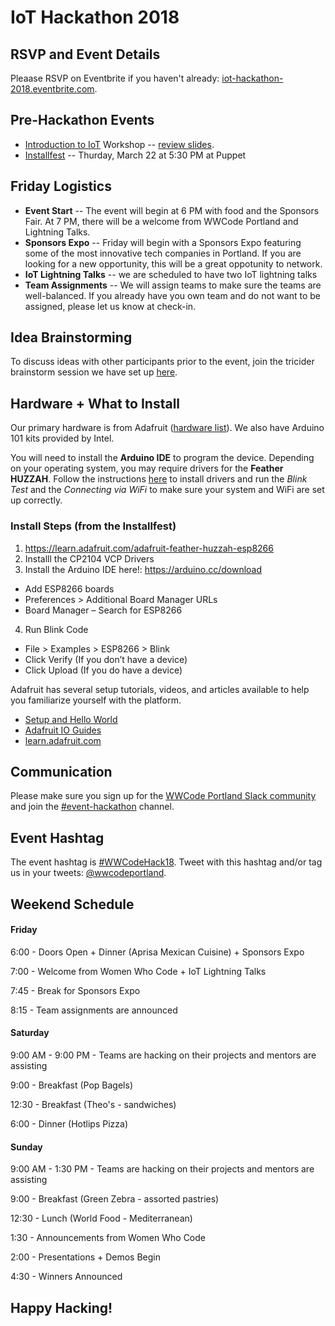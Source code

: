 # IoT Hackathon 2018

## RSVP and Event Details 

Pleaase RSVP on Eventbrite if you haven't already: [iot-hackathon-2018.eventbrite.com](https://www.eventbrite.com/e/iot-hackathon-2018-tickets-36977144635).

## Pre-Hackathon Events 
- [Introduction to IoT](https://www.meetup.com/Women-Who-Code-Portland/events/248234421/) Workshop -- 
[review slides](https://docs.google.com/presentation/d/1LfXI2aWKSoxYUCInwSsWgxw272ZSW7YMr65wycyVhkU/edit#slide=id.g3469160102_2_75).
- [Installfest](https://www.meetup.com/Women-Who-Code-Portland/events/245945228/) -- Thurday, March 22 at 5:30 PM at Puppet

## Friday Logistics
- **Event Start** -- The event will begin at 6 PM with food and the Sponsors Fair. At 7 PM, there will be a welcome from WWCode Portland 
and Lightning Talks.
- **Sponsors Expo** -- Friday will begin with a Sponsors Expo featuring some of the most innovative tech companies in Portland. If you 
are looking for a new opportunity, this will be a great oppotunity to network.
- **IoT Lightning Talks** -- we are scheduled to have two IoT lightning talks
- **Team Assignments** -- We will assign teams to make sure the teams are well-balanced. If you already have you own team and do not 
want to be assigned, please let us know at check-in.

## Idea Brainstorming

To discuss ideas with other participants prior to the event, join the tricider brainstorm session we have set up 
[here](https://www.tricider.com/admin/3E2sZgVMiRJ/4q8ooN5iJ6F).

## Hardware + What to Install

Our primary hardware is from Adafruit ([hardware list](https://www.adafruit.com/wishlists/457925)). We also have Arduino 101 kits provided
by Intel.

You will need to install the **Arduino IDE** to program the device. Depending on your operating system, you may require drivers for the
**Feather HUZZAH**. Follow the instructions [here](https://learn.adafruit.com/adafruit-feather-huzzah-esp8266/using-arduino-ide) to install drivers and run the *Blink Test* and the *Connecting via WiFi* to make sure your system and WiFi are set up correctly.

### Install Steps (from the Installfest)
1. https://learn.adafruit.com/adafruit-feather-huzzah-esp8266
2. Installl the CP2104 VCP Drivers
3. Install the Arduino IDE here!: https://arduino.cc/download
- Add ESP8266 boards
- Preferences > Additional Board Manager URLs
- Board Manager – Search for ESP8266
4. Run Blink Code
- File > Examples > ESP8266 > Blink
- Click Verify (If you don’t have a device)
- Click Upload (If you do have a device)

Adafruit has several setup tutorials, videos, and articles available to help you familiarize yourself with the platform.
- [Setup and Hello World](https://learn.adafruit.com/adafruit-io-basics-esp8266-arduino?view=all)
- [Adafruit IO Guides](https://www.adafruit.com/product/2680#tab_learn)
- [learn.adafruit.com](https://learn.adafruit.com/)

## Communication

Please make sure you sign up for the [WWCode Portland Slack community](https://bitly.com/wwcpdx-slack) and join the 
[#event-hackathon]() channel.  

## Event Hashtag

The event hashtag is [#WWCodeHack18](https://twitter.com/hashtag/WWCodeHack18?src=hash). Tweet with this hashtag and/or tag us 
in your tweets: [@wwcodeportland](https://twitter.com/wwcodeportland).

## Weekend Schedule

####  Friday
6:00 - Doors Open + Dinner (Aprisa Mexican Cuisine) + Sponsors Expo

7:00 - Welcome from Women Who Code + IoT Lightning Talks

7:45 - Break for Sponsors Expo

8:15 - Team assignments are announced

#### Saturday
9:00 AM - 9:00 PM - Teams are hacking on their projects and mentors are assisting

9:00 - Breakfast (Pop Bagels)

12:30 - Breakfast (Theo's - sandwiches)

6:00 - Dinner (Hotlips Pizza)

#### Sunday
9:00 AM - 1:30 PM - Teams are hacking on their projects and mentors are assisting

9:00 - Breakfast (Green Zebra - assorted pastries)

12:30 - Lunch (World Food - Mediterranean)

1:30 - Announcements from Women Who Code

2:00 - Presentations + Demos Begin

4:30 - Winners Announced

## Happy Hacking! 
